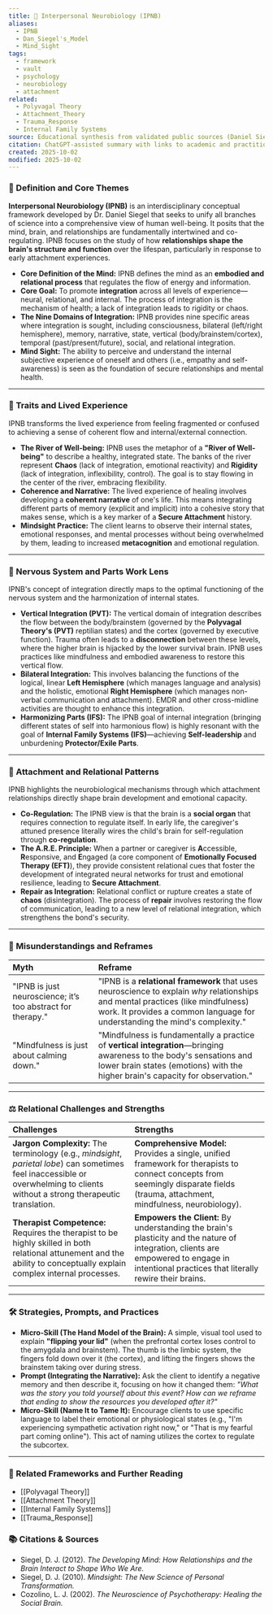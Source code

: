 ```yaml
---
title: 🧠 Interpersonal Neurobiology (IPNB)
aliases:
  - IPNB
  - Dan_Siegel's_Model
  - Mind_Sight
tags:
  - framework
  - vault
  - psychology
  - neurobiology
  - attachment
related:
  - Polyvagal Theory
  - Attachment_Theory
  - Trauma_Response
  - Internal Family Systems
source: Educational synthesis from validated public sources (Daniel Siegel's model)
citation: ChatGPT-assisted summary with links to academic and practitioner materials
created: 2025-10-02
modified: 2025-10-02
---
```


<!-- @format -->

### 🧩 Definition and Core Themes

**Interpersonal Neurobiology (IPNB)** is an interdisciplinary conceptual framework developed by Dr. Daniel Siegel that seeks to unify all branches of science into a comprehensive view of human well-being. It posits that the mind, brain, and relationships are fundamentally intertwined and co-regulating. IPNB focuses on the study of how **relationships shape the brain's structure and function** over the lifespan, particularly in response to early attachment experiences.

- **Core Definition of the Mind:** IPNB defines the mind as an **embodied and relational process** that regulates the flow of energy and information.
- **Core Goal:** To promote **integration** across all levels of experience—neural, relational, and internal. The process of integration is the mechanism of health; a lack of integration leads to rigidity or chaos.
- **The Nine Domains of Integration:** IPNB provides nine specific areas where integration is sought, including consciousness, bilateral (left/right hemisphere), memory, narrative, state, vertical (body/brainstem/cortex), temporal (past/present/future), social, and relational integration.
- **Mind Sight:** The ability to perceive and understand the internal subjective experience of oneself and others (i.e., empathy and self-awareness) is seen as the foundation of secure relationships and mental health.

---

### 🌿 Traits and Lived Experience

IPNB transforms the lived experience from feeling fragmented or confused to achieving a sense of coherent flow and internal/external connection.

- **The River of Well-being:** IPNB uses the metaphor of a **"River of Well-being"** to describe a healthy, integrated state. The banks of the river represent **Chaos** (lack of integration, emotional reactivity) and **Rigidity** (lack of integration, inflexibility, control). The goal is to stay flowing in the center of the river, embracing flexibility.
- **Coherence and Narrative:** The lived experience of healing involves developing a **coherent narrative** of one's life. This means integrating different parts of memory (explicit and implicit) into a cohesive story that makes sense, which is a key marker of a **Secure Attachment** history.
- **Mindsight Practice:** The client learns to observe their internal states, emotional responses, and mental processes without being overwhelmed by them, leading to increased **metacognition** and emotional regulation.

---

### 🧠 Nervous System and Parts Work Lens

IPNB's concept of integration directly maps to the optimal functioning of the nervous system and the harmonization of internal states.

- **Vertical Integration (PVT):** The vertical domain of integration describes the flow between the body/brainstem (governed by the **Polyvagal Theory's (PVT)** reptilian states) and the cortex (governed by executive function). Trauma often leads to a **disconnection** between these levels, where the higher brain is hijacked by the lower survival brain. IPNB uses practices like mindfulness and embodied awareness to restore this vertical flow.
- **Bilateral Integration:** This involves balancing the functions of the logical, linear **Left Hemisphere** (which manages language and analysis) and the holistic, emotional **Right Hemisphere** (which manages non-verbal communication and attachment). EMDR and other cross-midline activities are thought to enhance this integration.
- **Harmonizing Parts (IFS):** The IPNB goal of internal integration (bringing different states of self into harmonious flow) is highly resonant with the goal of **Internal Family Systems (IFS)**—achieving **Self-leadership** and unburdening **Protector/Exile Parts**.

---

### 💞 Attachment and Relational Patterns

IPNB highlights the neurobiological mechanisms through which attachment relationships directly shape brain development and emotional capacity.

- **Co-Regulation:** The IPNB view is that the brain is a **social organ** that requires connection to regulate itself. In early life, the caregiver's attuned presence literally wires the child's brain for self-regulation through **co-regulation**.
- **The A.R.E. Principle:** When a partner or caregiver is **A**ccessible, **R**esponsive, and **E**ngaged (a core component of **Emotionally Focused Therapy (EFT)**), they provide consistent relational cues that foster the development of integrated neural networks for trust and emotional resilience, leading to **Secure Attachment**.
- **Repair as Integration:** Relational conflict or rupture creates a state of **chaos** (disintegration). The process of **repair** involves restoring the flow of communication, leading to a new level of relational integration, which strengthens the bond's security.

---

### 🔄 Misunderstandings and Reframes

| Myth                                                        | Reframe                                                                                                                                                                                                         |
| :---------------------------------------------------------- | :-------------------------------------------------------------------------------------------------------------------------------------------------------------------------------------------------------------- |
| "IPNB is just neuroscience; it’s too abstract for therapy." | "IPNB is a **relational framework** that uses neuroscience to explain _why_ relationships and mental practices (like mindfulness) work. It provides a common language for understanding the mind's complexity." |
| "Mindfulness is just about calming down."                   | "Mindfulness is fundamentally a practice of **vertical integration**—bringing awareness to the body's sensations and lower brain states (emotions) with the higher brain's capacity for observation."           |

---

### ⚖️ Relational Challenges and Strengths

| Challenges                                                                                                                                                                       | Strengths                                                                                                                                                                                    |
| :------------------------------------------------------------------------------------------------------------------------------------------------------------------------------- | :------------------------------------------------------------------------------------------------------------------------------------------------------------------------------------------- |
| **Jargon Complexity:** The terminology (e.g., _mindsight_, _parietal lobe_) can sometimes feel inaccessible or overwhelming to clients without a strong therapeutic translation. | **Comprehensive Model:** Provides a single, unified framework for therapists to connect concepts from seemingly disparate fields (trauma, attachment, mindfulness, neurobiology).            |
| **Therapist Competence:** Requires the therapist to be highly skilled in both relational attunement and the ability to conceptually explain complex internal processes.          | **Empowers the Client:** By understanding the brain's plasticity and the nature of integration, clients are empowered to engage in intentional practices that literally rewire their brains. |

---

### 🛠️ Strategies, Prompts, and Practices

- **Micro-Skill (The Hand Model of the Brain):** A simple, visual tool used to explain **"flipping your lid"** (when the prefrontal cortex loses control to the amygdala and brainstem). The thumb is the limbic system, the fingers fold down over it (the cortex), and lifting the fingers shows the brainstem taking over during stress.
- **Prompt (Integrating the Narrative):** Ask the client to identify a negative memory and then describe it, focusing on how it changed them: _"What was the story you told yourself about this event? How can we reframe that ending to show the resources you developed after it?"_
- **Micro-Skill (Name It to Tame It):** Encourage clients to use specific language to label their emotional or physiological states (e.g., "I'm experiencing sympathetic activation right now," or "That is my fearful part coming online"). This act of naming utilizes the cortex to regulate the subcortex.

---

### 🔗 Related Frameworks and Further Reading

- [[Polyvagal Theory]]
- [[Attachment Theory]]
- [[Internal Family Systems]]
- [[Trauma_Response]]

### 📚 Citations & Sources

- Siegel, D. J. (2012). _The Developing Mind: How Relationships and the Brain Interact to Shape Who We Are._
- Siegel, D. J. (2010). _Mindsight: The New Science of Personal Transformation._
- Cozolino, L. J. (2002). _The Neuroscience of Psychotherapy: Healing the Social Brain._
